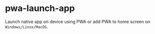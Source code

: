 # pwa-launch-app

Launch native app on device using PWA or add PWA to home screen on `Windows/Linux/MacOS`.
